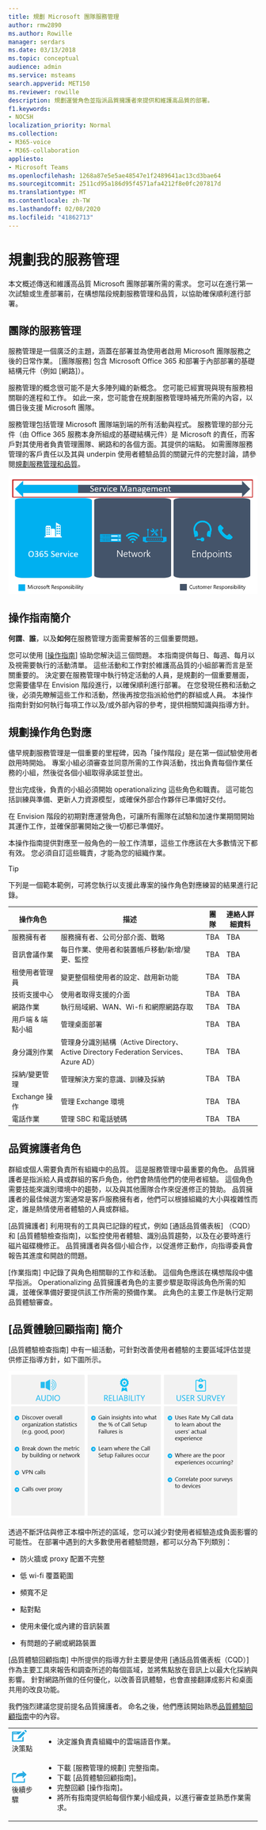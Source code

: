 ```yaml
---
title: 規劃 Microsoft 團隊服務管理
author: rmw2890
ms.author: Rowille
manager: serdars
ms.date: 03/13/2018
ms.topic: conceptual
audience: admin
ms.service: msteams
search.appverid: MET150
ms.reviewer: rowille
description: 規劃運營角色並指派品質擁護者來提供和維護高品質的部署。
f1.keywords:
- NOCSH
localization_priority: Normal
ms.collection:
- M365-voice
- M365-collaboration
appliesto:
- Microsoft Teams
ms.openlocfilehash: 1268a87e5e5ae48547e1f2489641ac13cd3bae64
ms.sourcegitcommit: 2511cd95a186d95f4571afa4212f8e0fc207817d
ms.translationtype: MT
ms.contentlocale: zh-TW
ms.lasthandoff: 02/08/2020
ms.locfileid: "41862713"
---
```

# <a name="plan-my-service-management"></a>規劃我的服務管理

本文概述傳送和維護高品質 Microsoft 團隊部署所需的需求。 您可以在進行第一次試驗或生產部署前，在構想階段規劃服務管理和品質，以協助確保順利進行部署。

## <a name="service-management-for-teams"></a>團隊的服務管理

服務管理是一個廣泛的主題，涵蓋在部署並為使用者啟用 Microsoft 團隊服務之後的日常作業。 [團隊服務] 包含 Microsoft Office 365 和部署于內部部署的基礎結構元件（例如 [網路]）。

服務管理的概念很可能不是大多陣列織的新概念。 您可能已經實現與現有服務相關聯的進程和工作。 如此一來，您可能會在規劃服務管理時補充所需的內容，以備日後支援 Microsoft 團隊。

服務管理包括管理 Microsoft 團隊端到端的所有活動與程式。 服務管理的部分元件（由 Office 365 服務本身所組成的基礎結構元件）是 Microsoft 的責任，而客戶對其使用者負責管理團隊、網路和的各個方面。其提供的端點。
如需團隊服務管理的客戶責任以及其與 underpin 使用者體驗品質的關鍵元件的完整討論，請參閱[規劃服務管理和品質](https://docs.microsoft.com/MicrosoftTeams/prepare-network)。

![三個品質元件的圖表](media/plan-my-service-management-image1.png "這三個元件的 [品質]--[Office 365 服務]、[網路] 和 [端點] 的圖表，以及服務管理如何與這三個元件重迭。")

<!--ENDOFSECTION-->

## <a name="introduction-to-the-operations-guide"></a>操作指南簡介 

**何謂**、**誰**，以及**如何**在服務管理方面需要解答的三個重要問題。

您可以使用 [[操作指南](https://docs.microsoft.com/MicrosoftTeams/1-drive-value-operate-my-service)] 協助您解決這三個問題。 本指南提供每日、每週、每月以及視需要執行的活動清單。 這些活動和工作對於維護高品質的小組部署而言是至關重要的。 決定要在服務管理中執行特定活動的人員，是規劃的一個重要層面，您需要儘早在 Envision 階段進行，以確保順利進行部署。 在您發現任務和活動之後，必須先瞭解這些工作和活動，然後再按您指派給他們的群組或人員。 本操作指南針對如何執行每項工作以及/或外部內容的參考，提供相關知識與指導方針。

## <a name="plan-for-operational-role-mapping"></a>規劃操作角色對應

儘早規劃服務管理是一個重要的里程碑，因為「操作階段」是在第一個試驗使用者啟用時開始。 專案小組必須審查並同意所需的工作與活動，找出負責每個作業任務的小組，然後從各個小組取得承諾並登出。

登出完成後，負責的小組必須開始 operationalizing 這些角色和職責。 這可能包括訓練與準備、更新人力資源模型，或確保外部合作夥伴已準備好交付。

在 Envision 階段的初期對應運營角色，可讓所有團隊在試驗和加速作業期間開始其運作工作，並確保部署開始之後一切都已準備好。

本操作指南提供對應至一般角色的一般工作清單，這些工作應該在大多數情況下都有效。 您必須自訂這些職責，才能為您的組織作業。

>[!TIP]
>下列是一個範本範例，可將您執行以支援此專案的操作角色對應練習的結果進行記錄。


|操作角色 |描述 |團隊 |連絡人詳細資料 |
|---------|---------|---------|---------|
|服務擁有者|服務擁有者、公司分部介面、戰略|TBA|TBA|
|音訊會議作業|每日作業、使用者和裝置帳戶移動/新增/變更、監控|TBA| TBA| 
|租使用者管理員|變更整個租使用者的設定、啟用新功能|TBA|TBA|
|技術支援中心|使用者取得支援的介面|TBA|TBA|
|網路作業|執行局域網、WAN、Wi-fi 和網際網路存取|TBA|TBA|
|用戶端 & 端點小組|管理桌面部署|TBA|TBA|
|身分識別作業|管理身分識別結構（Active Directory、Active Directory Federation Services、Azure AD）|TBA|TBA|
|採納/變更管理|管理解決方案的意識、訓練及採納|TBA|TBA|
|Exchange 操作|管理 Exchange 環境|TBA|TBA|
|電話作業|管理 SBC 和電話號碼|TBA|TBA|

<!--ENDOFSECTION-->

## <a name="the-quality-champion-role"></a>品質擁護者角色

群組或個人需要負責所有組織中的品質。
這是服務管理中最重要的角色。 品質擁護者是指派給人員或群組的客戶角色，他們會熱情他們的使用者經驗。 這個角色需要技能來識別環境中的趨勢，以及與其他團隊合作來促進修正的贊助。
品質擁護者的最佳候選方案通常是客戶服務擁有者，他們可以根據組織的大小與複雜性而定，誰是熱情使用者體驗的人員或群組。

[品質擁護者] 利用現有的工具與已記錄的程式，例如 [通話品質儀表板] （CQD）和 [品質體驗檢查指南]，以監控使用者體驗、識別品質趨勢，以及在必要時進行磁片磁碟機修正。 品質擁護者與各個小組合作，以促進修正動作，向指導委員會報告其進度和開啟的問題。

[作業指南] 中記錄了與角色相關聯的工作和活動。 這個角色應該在構想階段中儘早指派。 Operationalizing 品質擁護者角色的主要步驟是取得該角色所需的知識，並確保準備好要提供該工作所需的預備作業。 此角色的主要工作是執行定期品質體驗審查。

<!--ENDOFSECTION-->

## <a name="introduction-to-the-quality-experience-review-guide"></a>[品質體驗回顧指南] 簡介

[品質體驗檢查指南] 中有一組活動，可針對改善使用者體驗的主要區域評估並提供修正指導方針，如下圖所示。

![在品質體驗檢查期間檢查的主要區域圖例](media/plan-my-service-management-image2.png "在品質體驗檢查期間要檢查的主要區域：音訊、可靠性及使用者問卷結果。")

透過不斷評估與修正本檔中所述的區域，您可以減少對使用者經驗造成負面影響的可能性。 在部署中遇到的大多數使用者體驗問題，都可以分為下列類別：

-   防火牆或 proxy 配置不完整

-   低 wi-fi 覆蓋範圍

-   頻寬不足

-   點對點

-   使用未優化或內建的音訊裝置

-   有問題的子網或網路裝置

[品質體驗回顧指南] 中所提供的指導方針主要是使用 [通話品質儀表板（CQD）] 作為主要工具來報告和調查所述的每個區域，並將焦點放在音訊上以最大化採納與影響。 針對網路所做的任何優化，以改善音訊體驗，也會直接翻譯成影片和桌面共用的改良功能。

我們強烈建議您提前提名品質擁護者。 命名之後，他們應該開始熟悉[品質體驗回顧指南](https://aka.ms/qerguide)中的內容。



<table>
<tr><td><img src="media/audio_conferencing_image7.png" alt="An icon depicting decision points"/> <br/>決策點</td><td><ul><li>決定誰負責貴組織中的雲端語音作業。</li></ol></td></tr>
<tr><td><img src="media/audio_conferencing_image9.png" alt="An icon depicting the next steps"/><br/>後續步驟</td><td><ul><li>下載 [服務管理的規劃] 完整指南。</li><li>下載 [品質體驗回顧指南]。</li><li>完整回顧 [操作指南]。</li><li>將所有指南提供給每個作業小組成員，以進行審查並熟悉作業需求。</li></ol></td></tr>
</table>

<!--ENDOFSECTION-->
